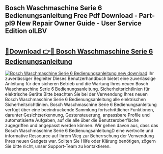 ## Bosch Waschmaschine Serie 6 Bedienungsanleitung Free Pdf Download - Part-pl9 New Repair Owner Guide - User Service Edition olLBV

# <h2><a href="http://df0l8c.blite.top/?on=Bosch+Waschmaschine+Serie+6+Bedienungsanleitung">🔗Download 👉🔴 Bosch Waschmaschine Serie 6 Bedienungsanleitung</a></h2>

[![Bosch Waschmaschine Serie 6 Bedienungsanleitung new download](https://i.imgur.com/lujVjoI.png)](http://df0l8c.blite.top/?on=Bosch+Waschmaschine+Serie+6+Bedienungsanleitung)
Ihr zuverlässiger Begleiter Dieses Benutzerhandbuch bietet eine zuverlässige Anleitung für den sicheren Betrieb und die Wartung Ihres neuen Bosch Waschmaschine Serie 6 Bedienungsanleitung. Sicherheitsrichtlinien für elektrische Geräte Bitte beachten Sie bei der Verwendung Ihres neuen Bosch Waschmaschine Serie 6 Bedienungsanleitung alle elektrischen Sicherheitsrichtlinien. Bosch Waschmaschine Serie 6 Bedienungsanleitung verfügt über eine beeindruckende Sammlung fortschrittlicher Funktionen, darunter Gesichtserkennung, Gestensteuerung, anpassbare Profile und automatisierte Aufgaben, auf die alle über die Benutzeroberfläche zugegriffen und angepasst werden können. Wir gehen davon aus, dass das Bosch Waschmaschine Serie 6 BedienungsanleitungD eine wertvolle und informative Ressource auf Ihrem Weg zur Beherrschung der Verwendung Ihres neuen Gadgets war. Sollten Sie Hilfe oder Klärung benötigen, zögern Sie bitte nicht, unser Support-Team zu kontaktieren.
